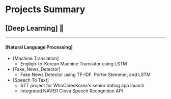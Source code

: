 # Projects Summary

## **[Deep Learning]** 🧠
___
#### **[Natural Language Processing]**
  - [Machine Translation]
    - Engligh-to-Korean Machine Translator using LSTM
  - [Fake_News_Detector]
    - Fake News Detector using TF-IDF, Porter Stemmer, and LSTM  
  - [Speech To Text]
    - STT project for WhoCaresKorea's senior dating app launch
    - Integrated NAVER Clova Speech Recognition API
